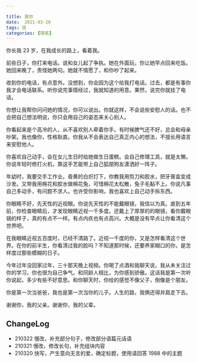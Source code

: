 ```yaml
---

title: 致你
date:  2021-03-20
tags: 信
categories: [随笔]
---
```

你长我 23 岁，在我成长的路上，看着我。
<!--more-->
前些日子，你打来电话。说和女儿起了争执。她在外面玩，你让她早点回来吃饭。她回来晚了，责怪她两句。她就不情愿了，和你吵了起来。

收到你的电话，有点意外。没想到，你会因为这个给我打电话。过去，都是有事你我才会电话联系。听你说完事情经过，我就知道的用意。果然，说完你就挂了电话。

你想让我帮你问问她的情况，你可以说出。你就这样，不会说些安慰人的话。也不会把自己想法明说，你只会用自己的姿态来关心别人。

你看起来是个高冷的人，从不喜欢别人牵着你手。有时候脾气还不好，总会和母亲吵架。我也像你，性格耿直。你我从不会表达自己真正内心的想法，不擅长用语言来安慰他人。

你喜欢自己动手，会在女儿生日时给她做生日蛋糕。会自己修理工具，就是太懒。你说年轻时修打火机，靠这手艺能带上自己狐朋狗友潇洒好一阵子。

年幼时，我要交手工作业。昏黄的白炽灯下，你教我用剪刀和胶水，把牙膏盒变成沙发。又带我用棉花和胶水做棉花兔，可惜棉花太松散，兔子毛黏不上。你说凡事自己多动手，有问题不求人。也许受你影响，我也喜欢上自己动手拆东西。

你眼睛不好，先天性的近视眼。你说先天性的不能戴眼镜，我信以为真。直到五年前，你检查眼睛后，才发现眼睛近视一千多度。还戴上了厚厚的的眼镜，看你戴眼镜的样子，真的有点不一样。有点内疚也有点高兴。大概是没有早点让你看清这个世界吧。

在我眼睛近视五百度时，已经不清路了。近视一千度的你，又是怎样看清这个世界。在你的前半生，你看清过我的脸吗？不知道那时候，还要养家糊口的你，是怎样度过那些模糊的日子。

今年过年没回家过年，三十那天晚上视频。你喝了点酒和我聊天说，我从未关注过你的学习，你也很为自己争气。和同龄人相比，为你感到骄傲。这话我是第一次听你说起，多少有些不好意思。和你聊天时，你给的感觉不像父子，倒像是个朋友。

你是第一次当爸爸，我也是第一次当你的儿子。人生的路，我俩还得并肩走下去。

谢谢你，我的父亲。谢谢你，我的父辈。

## ChangeLog

- 210322 慢改，补充部分句子，修改部分语篇元话语
- 210321 慢改，修改长句，补充组块内容
- 210320 快写，产生意向无言的爱，确定标题，使用请回答 1988 中的主题
